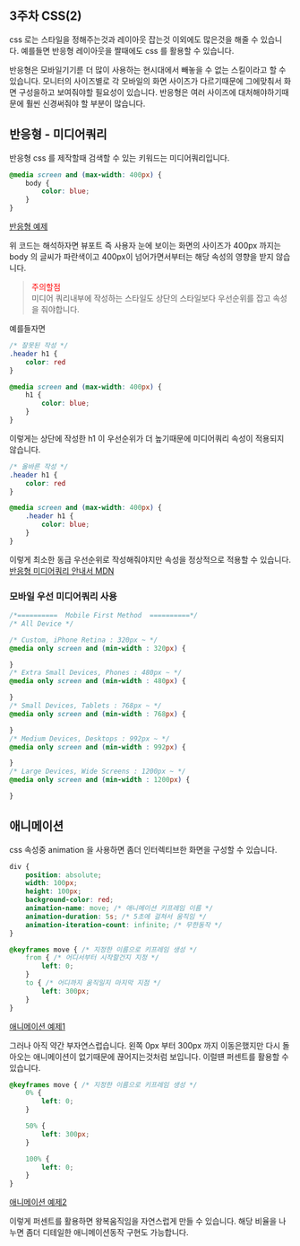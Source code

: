 ## 3주차 CSS(2)
css 로는 스타일을 정해주는것과 레이아웃 잡는것 이외에도 많은것을 해줄 수 있습니다. 예를들면 반응형 레이아웃을 짤때에도 css 를 활용할 수 있습니다.
  
반응형은 모바일기기륻 더 많이 사용하는 현시대에서 빼놓을 수 없는 스킬이라고 할 수 있습니다. 모니터의 사이즈별로 각 모바일의 화면 사이즈가 다르기때문에 그에맞춰서 화면 구성을하고 보여줘야할 필요성이 있습니다. 반응형은 여러 사이즈에 대처해야하기때문에 훨씬 신경써줘야 할 부분이 많습니다.

## 반응형 - 미디어쿼리
반응형 css 를 제작할때 검색할 수 있는 키워드는 미디어쿼리입니다.
```css
@media screen and (max-width: 400px) {
    body {
        color: blue;
    }
}
```
[반응형 예제](https://kangyongseok.github.io/webtutorial/CSS%20예제/ResponsiveStyle/index.html)

위 코드는 해석하자면 뷰포트 즉 사용자 눈에 보이는 화면의 사이즈가 400px 까지는 body 의 글씨가 파란색이고 400px이 넘어가면서부터는 해당 속성의 영향을 받지 않습니다.

> <span style="color: red">주의할점</span>  
> 미디어 쿼리내부에 작성하는 스타일도 상단의 스타일보다 우선순위를 잡고 속성을 줘야합니다.
  
예를들자면
```css
/* 잘못된 작성 */
.header h1 {
    color: red
}

@media screen and (max-width: 400px) {
    h1 {
        color: blue;
    }
}
```
이렇게는 상단에 작성한 h1 이 우선순위가 더 높기때문에 미디어쿼리 속성이 적용되지 않습니다.

```css
/* 올바른 작성 */
.header h1 {
    color: red
}

@media screen and (max-width: 400px) {
    .header h1 {
        color: blue;
    }
}
```
이렇게 최소한 동급 우선순위로 작성해줘야지만 속성을 정상적으로 적용할 수 있습니다.  
[반응형 미디어쿼리 안내서 MDN](https://developer.mozilla.org/ko/docs/Learn/CSS/CSS_layout/Media_queries)


### 모바일 우선 미디어쿼리 사용
```css
/*==========  Mobile First Method  ==========*/
/* All Device */

/* Custom, iPhone Retina : 320px ~ */
@media only screen and (min-width : 320px) {

}
/* Extra Small Devices, Phones : 480px ~ */
@media only screen and (min-width : 480px) {

}
/* Small Devices, Tablets : 768px ~ */
@media only screen and (min-width : 768px) {

}
/* Medium Devices, Desktops : 992px ~ */
@media only screen and (min-width : 992px) {

}
/* Large Devices, Wide Screens : 1200px ~ */
@media only screen and (min-width : 1200px) {

}
```

## 애니메이션
css 속성중 animation 을 사용하면 좀더 인터렉티브한 화면을 구성할 수 있습니다.

```css
div {
    position: absolute;
    width: 100px;
    height: 100px;
    background-color: red;
    animation-name: move; /* 애니메이션 키프레임 이름 */
    animation-duration: 5s; /* 5초에 걸쳐서 움직임 */
    animation-iteration-count: infinite; /* 무한동작 */
}

@keyframes move { /* 지정한 이름으로 키프레임 생성 */
    from { /* 어디서부터 시작할건지 지정 */
        left: 0;
    }
    to { /* 어디까지 움직일지 마지막 지점 */
        left: 300px;
    }
}
```
[애니메이션 예제1](https://kangyongseok.github.io/webtutorial/CSS%20예제/AnimationStyle/index.html)
  
그러나 아직 약간 부자연스럽습니다. 왼쪽 0px 부터 300px 까지 이동은했지만 다시 돌아오는 애니메이션이 없기때문에 끊어지는것처럼 보입니다. 이럴떈 퍼센트를 활용할 수 있습니다.

```css
@keyframes move { /* 지정한 이름으로 키프레임 생성 */
    0% {
        left: 0;
    }

    50% {
        left: 300px;
    }

    100% {
        left: 0;
    }
}
```

[애니메이션 예제2](https://kangyongseok.github.io/webtutorial/CSS%20예제/AnimationStyle/returnAnimation.html)

이렇게 퍼센트를 활용하면 왕복움직임을 자연스럽게 만들 수 있습니다. 해당 비율을 나누면 좀더 디테일한 애니메이션동작 구현도 가능합니다.